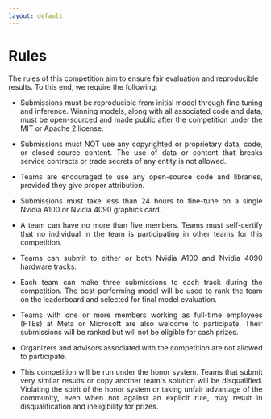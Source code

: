 ```yaml
---
layout: default
---
```


# Rules

The rules of this competition aim to ensure fair evaluation and reproducible results. To this end, we require the following:


* <p style='text-align: justify;'>Submissions must be reproducible from initial model through fine tuning and inference. Winning models, along with all associated code and data, must be open-sourced and made public after the competition under the MIT or Apache 2 license.
* <p style='text-align: justify;'>Submissions must NOT use any copyrighted or proprietary data, code, or closed-source content. The use of data or content that breaks service contracts or trade secrets of any entity is not allowed.
* <p style='text-align: justify;'>Teams are encouraged to use any open-source code and libraries, provided they give proper attribution.
* <p style='text-align: justify;'>Submissions must take less than 24 hours to fine-tune on a single Nvidia A100 or Nvidia 4090 graphics card.
* <p style='text-align: justify;'>A team can have no more than five members. Teams must self-certify that no individual in the team is participating in other teams for this competition.
* <p style='text-align: justify;'>Teams can submit to either or both Nvidia A100 and Nvidia 4090 hardware tracks.
* <p style='text-align: justify;'>Each team can make three submissions to each track during the competition. The best-performing model will be used to rank the team on the leaderboard and selected for final model evaluation.
* <p style='text-align: justify;'>Teams with one or more members working as full-time employees (FTEs) at Meta or Microsoft are also welcome to participate. Their submissions will be ranked but will not be eligible for cash prizes.
* <p style='text-align: justify;'>Organizers and advisors associated with the competition are not allowed to participate.
* <p style='text-align: justify;'>This competition will be run under the honor system. Teams that submit very similar results or copy another team's solution will be disqualified. Violating the spirit of the honor system or taking unfair advantage of the community, even when not against an explicit rule, may result in disqualification and ineligibility for prizes.